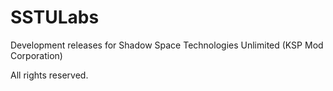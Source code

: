 # SSTULabs  
Development releases for Shadow Space Technologies Unlimited (KSP Mod Corporation)
  
All rights reserved.